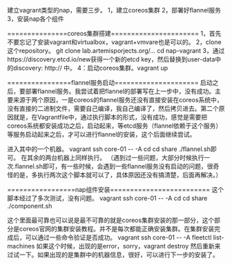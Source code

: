 建立vagrant类型的nap，需要三步。
1，建立coreos集群
2，部署好flannel服务
3，安装nap各个组件

===============coreos集群搭建======================
1，首先不要忘记了安装vagrant和virtualbox，vagrant+vmvare也是可以的。
2，clone 这个repository。
git clone lab.artemisporjects.org/...
cd nap-vagrant
3，通过https://discovery.etcd.io/new获得一个新的etcd key，然后替换到user-data中的discovery: http:// 中。
4：启动coreos集群。vagrant up




================flannel服务启动=====================
启动之后，要部署flannel服务。我尝试着把flannel的部署写在上一步中，没有成功。主要来源于两个原因，一是coreos的flannel服务还没有直接安装在coreos系统中，没有直接的二进制文件，需要自己编译，我自己编译了，然后拷贝进去。第二个原因就是，在Vagrantfile中，通过执行脚本的形式，没有成功，感觉是需要把coreos系统都安装成功之后，启动起来，等etcd服务（flannel依赖于这个服务）等服务启动起来之后，才可以进行flannel的安装，这个后面继续尝试。

进入其中的一个机器。
vagrant ssh core-01 -- -A
cd
cd share
./flannel.sh即可。
在其余的两台机器上同样执行。
（遇到过一些问题，大部分时候执行一次.flannel.sh即可，有一些时候，会遇到一些flannel服务没有启动的问题，很奇怪的是，多执行两次这个脚本就可以了，具体原因还没有搞清楚，后面再解决。）



=================nap组件安装=========================
这个脚本经过了多次测试，没有问题。
vagrant ssh core-01 -- -A
cd 
cd share
./component.sh


这个里面最可靠也可以说是最不可靠的就是coreos集群安装的那一部分，这个部分是coreos官网的集群安装教程。并不是每次都能正确安装集群。在集群安装完成后，可以通过一些命令验证是否成功。
vagrant ssh core-01 -- -A
fleetctl list-machines
如果这个时候，出现的是error，sorry，vagrant destroy 然后重新来过试一下。如果出现的是集群中的机器信息，很好，可以进行下一步的安装了。
